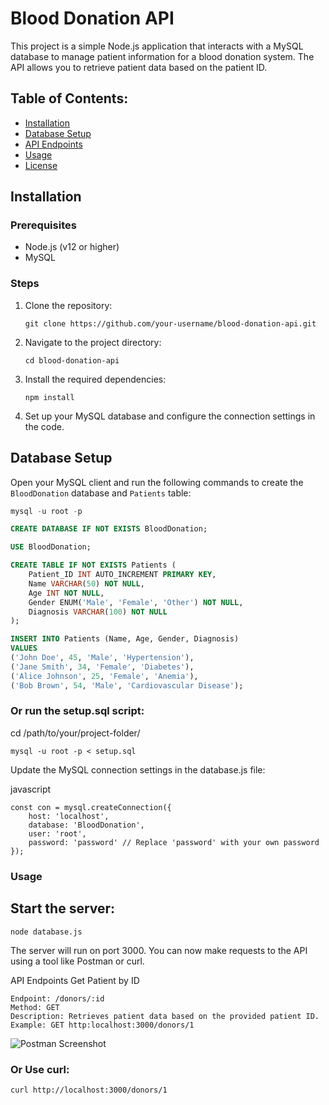 # Blood Donation API

This project is a simple Node.js application that interacts with a MySQL database to manage patient information for a blood donation system. The API allows you to retrieve patient data based on the patient ID.

## Table of Contents:
- [Installation](#installation)
- [Database Setup](#database-setup)
- [API Endpoints](#api-endpoints)
- [Usage](#usage)
- [License](#license)

## Installation

### Prerequisites
- Node.js (v12 or higher)
- MySQL

### Steps

1. Clone the repository:
    ```
    git clone https://github.com/your-username/blood-donation-api.git
    ```

2. Navigate to the project directory:
    ```
    cd blood-donation-api
    ```

3. Install the required dependencies:
    ```
    npm install
    ```

4. Set up your MySQL database and configure the connection settings in the code.

## Database Setup

Open your MySQL client and run the following commands to create the `BloodDonation` database and `Patients` table:

```sql
mysql -u root -p

CREATE DATABASE IF NOT EXISTS BloodDonation;

USE BloodDonation;

CREATE TABLE IF NOT EXISTS Patients (
    Patient_ID INT AUTO_INCREMENT PRIMARY KEY,
    Name VARCHAR(50) NOT NULL,
    Age INT NOT NULL,
    Gender ENUM('Male', 'Female', 'Other') NOT NULL,
    Diagnosis VARCHAR(100) NOT NULL
);

INSERT INTO Patients (Name, Age, Gender, Diagnosis) 
VALUES
('John Doe', 45, 'Male', 'Hypertension'),
('Jane Smith', 34, 'Female', 'Diabetes'),
('Alice Johnson', 25, 'Female', 'Anemia'),
('Bob Brown', 54, 'Male', 'Cardiovascular Disease');

```
### Or run the setup.sql script:
cd /path/to/your/project-folder/
```
mysql -u root -p < setup.sql
```

Update the MySQL connection settings in the database.js file:

javascript
```
const con = mysql.createConnection({
    host: 'localhost',
    database: 'BloodDonation',
    user: 'root',
    password: 'password' // Replace 'password' with your own password
});

```

### Usage
## Start the server:
    node database.js

The server will run on port 3000. You can now make requests to the API using a tool like Postman or curl.

API Endpoints
Get Patient by ID

    Endpoint: /donors/:id
    Method: GET
    Description: Retrieves patient data based on the provided patient ID.
    Example: GET http:localhost:3000/donors/1


![Postman Screenshot](image.png)

### Or Use curl:
```
curl http://localhost:3000/donors/1 